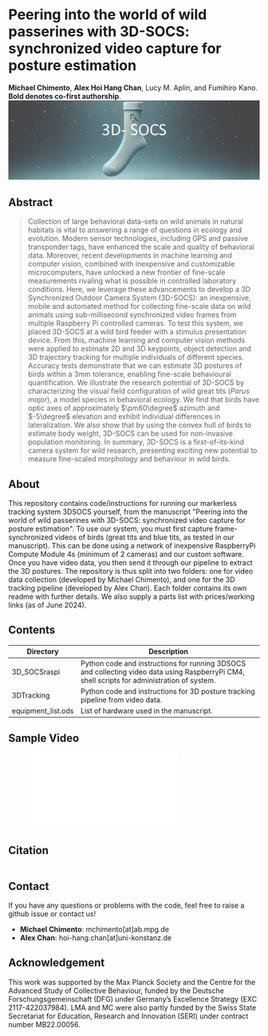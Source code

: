 # Peering into the world of wild passerines with 3D-SOCS: synchronized video capture for posture estimation


**Michael Chimento**, **Alex Hoi Hang Chan**, Lucy M. Aplin, and Fumihiro Kano.
**Bold denotes co-first authorship**.
![Banner](./media/3DSOCS_Banner.jpeg)

## Abstract

> Collection of large behavioral data-sets on wild animals in natural habitats is vital to answering a range of questions in ecology and evolution. Modern sensor technologies, including GPS and passive transponder tags, have enhanced the scale and quality of behavioral data. Moreover, recent developments in machine learning and computer vision, combined with inexpensive and customizable microcomputers, have unlocked a new frontier of fine-scale measurements rivaling what is possible in controlled laboratory conditions. Here, we leverage these advancements to develop a 3D Synchronized Outdoor Camera System (3D-SOCS): an inexpensive, mobile and automated method for collecting fine-scale data on wild animals using sub-millisecond synchronized video frames from multiple Raspberry Pi controlled cameras. To test this system, we placed 3D-SOCS at a wild bird feeder with a stimulus presentation device. From this, machine learning and computer vision methods were applied to estimate 2D and 3D keypoints, object detection and 3D trajectory tracking for multiple individuals of different species. Accuracy tests demonstrate that we can estimate 3D postures of birds within a 3mm tolerance, enabling fine-scale behavioural quantification. We illustrate the research potential of 3D-SOCS by characterizing the visual field configuration of wild great tits (*Parus major*), a model species in behavioral ecology. We find that birds have optic axes of approximately $\pm60\degree$ azimuth and $-5\degree$ elevation and exhibit individual differences in lateralization. We also show that by using the convex hull of birds to estimate body weight, 3D-SOCS can be used for non-invasive population monitoring. In summary, 3D-SOCS is a first-of-its-kind camera system for wild research, presenting exciting new potential to measure fine-scaled morphology and behaviour in wild birds.

## About
This repository contains code/instructions for running our markerless tracking system 3DSOCS yourself, from the manuscript "Peering into the world of wild passerines with 3D-SOCS: synchronized video capture for posture estimation". To use our system, you must first capture frame-synchronized videos of birds (great tits and blue tits, as tested in our manuscript). This can be done using a network of inexpensive RaspberryPi Compute Module 4s (minimum of 2 cameras) and our custom software. Once you have video data, you then send it through our pipeline to extract the 3D postures. The repository is thus split into two folders: one for video data collection (developed by Michael Chimento), and one for the 3D tracking pipeline (developed by Alex Chan). Each folder contains its own readme with further details. We also supply a parts list with prices/working links (as of June 2024).

## Contents
Directory  | Description
------------- | -------------
3D_SOCSraspi | Python code and instructions for running 3DSOCS and collecting video data using RaspberryPi CM4, shell scripts for administration of system.
3DTracking | Python code and instructions for 3D posture tracking pipeline from video data.
equipment_list.ods | List of hardware used in the manuscript.

## Sample Video


<figure class="video_container">
  <iframe src="media/bird_3B00186CDA_trial_32_time_2023-11-05 10_30_28.117871_VisualField_sample.mp4" frameborder="0" allowfullscreen="true"> 
</iframe>
</figure>


## Citation
```

```
## Contact
If you have any questions or problems with the code, feel free to raise a github issue or contact us!

- **Michael Chimento**: mchimento[at]ab.mpg.de
- **Alex Chan**: hoi-hang.chan[at]uni-konstanz.de

## Acknowledgement
This work was supported by the Max Planck Society and the Centre for the Advanced Study of Collective Behaviour, funded by the Deutsche Forschungsgemeinschaft (DFG) under Germany’s Excellence Strategy (EXC 2117-422037984). LMA and MC were also partly funded by the Swiss State Secretariat for Education, Research and Innovation (SERI) under contract number MB22.00056.
